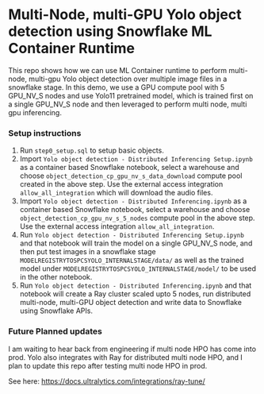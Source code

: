 # Multi-Node, multi-GPU Yolo object detection using Snowflake ML Container Runtime

This repo shows how we can use ML Container runtime to perform multi-node, multi-gpu Yolo object detection over multiple image files in a snowflake stage. In this demo, we use a GPU compute pool with 5 GPU_NV_S nodes and use Yolo11 pretrained model, which is trained first on a single GPU_NV_S node and then leveraged to perform multi node, multi gpu inferencing.

### Setup instructions
1. Run `step0_setup.sql` to setup basic objects.
2. Import `Yolo object detection - Distributed Inferencing Setup.ipynb` as a container based Snowflake notebook, select a warehouse and choose `object_detection_cp_gpu_nv_s_data_download` compute pool created in the above step. Use the external access integration `allow_all_integration` which will download the audio files.
3. Import `Yolo object detection - Distributed Inferencing.ipynb` as a container based Snowflake notebook, select a warehouse and choose `object_detection_cp_gpu_nv_s_5_nodes` compute pool in the above step. Use the external access integration `allow_all_integration`.
4. Run `Yolo object detection - Distributed Inferencing Setup.ipynb` and that notebook will train the model on a single GPU_NV_S node, and then put test images in a snowflake stage `MODELREGISTRYTOSPCSYOLO_INTERNALSTAGE/data/` as well as the trained model under `MODELREGISTRYTOSPCSYOLO_INTERNALSTAGE/model/` to be used in the other notebook. 
5. Run `Yolo object detection - Distributed Inferencing.ipynb` and that notebook will create a Ray cluster scaled upto 5 nodes, run distributed multi-node, multi-GPU object detection and write data to Snowflake using Snowflake APIs.

### Future Planned updates
I am waiting to hear back from engineering if multi node HPO has come into prod. Yolo also integrates with Ray for distributed multi node HPO, and I plan to update this repo after testing multi node HPO in prod. 

See here: https://docs.ultralytics.com/integrations/ray-tune/